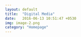 ```yaml
---
layout: default
title:  "Digital Media"
date:   2016-06-13 10:51:47 +0530
img: image-2.png
category: "Homepage"
---
```


